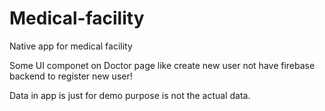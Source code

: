 # Medical-facility
Native app for medical facility

Some UI componet on Doctor page like create new user not have firebase backend to register new user!

Data in app is just for demo purpose is not the actual data.
